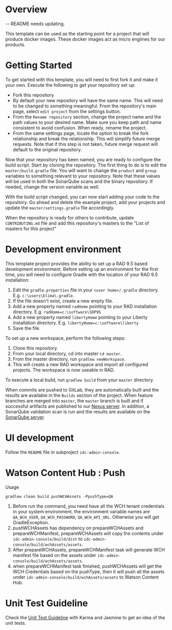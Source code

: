 # Overview

-- README needs updating.

This template can be used as the starting point for a project that will produce 
docker images.  These docker images act as micro engiines for our products.

# Getting Started

To get started with this template, you will need to first fork it and make it
your own.  Execute the following to get your repository set up:

* Fork this repository 
* By default your new repository will have the same name.  This will need to 
be changed to something meaningful.  From the repository's main page, select
`edit project` from the settings button.
* From the `Rename repository` section, change the project name and the path 
values to your desired name.  Make sure you keep path and name consistent to 
avoid confusion.  When ready, rename the project.
* From the same settings page, locate the option to break the fork relationship
and break the relationship.  This will simplify future merge requests.  Note that
if this step is not taken, future merge request will default to the original
repository.

Now that your repository has been named, you are ready to configure the build
script.  Start by cloning the repository.  The first thing to do is to edit 
the `master/build.gradle` file.  You will want to change the `product` and `group`
variables to something relevant to your repository.  Note that these values will
be used in both the SonarQube scans and the binary repository.  If needed, 
change the version variable as well.

With the build script changed, you can now start adding your code to the repository.
Go ahead and delete the example project, add your projects and update the `master/settings.gradle`
file accordingly.

When the repository is ready for others to contribute, update `CONTRIBUTING.md` file and
add this repository's masters to the "List of masters for this project"

# Development environment

This template project provides the ability to set up a RAD 9.5 based development 
environment.  Before setting up an environment for the first time, you will need
to configure Gradle with the location of your RAD 9.5 installation:

1. Edit the `gradle.properties` file in your `<user home>/.gradle` directory.  E.g. `c:\users\blima\.gradle`.
2. If the file doesn't exist, create a new empty file.
3. Add a new property named `radHome` pointing to your RAD installation directory.  E.g. `radHome=c:\software\SDP95`
4. Add a new property named `libertyHome` pointing to your Liberty installation directory. E.g. `libertyHome=c:\software\liberty`
5. Save the file.

To set up a new workspace, perform the following steps:

1. Clone this repository.
2. From your local directory, cd into master `cd master`.
3. From the master directory, run `gradlew newWorkspace`.
4. This will create a new RAD workspace and import all configured projects.  The workspace is now useable in RAD.

To execute a local build, run `gradlew build` from your `master` directory.

When commits are pushed to GitLab, they are automatically built and the results
are available in the `Builds` section of the project.  When feature branches are 
merged into `master`, the `master` branch is built and if successful artifacts
are published to our [Nexus server](http://wcnexus.torolab.ibm.com:8081/nexus/).
In addition, a SonarQube validation scan is run and the results are available on
the [SonarQube server](http://wcnexus.torolab.ibm.com:9000/).

# UI development
Follow the `README` file in subproject `idc-admin-console`.

# Watson Content Hub : Push
Usage
```
gradlew clean build pushWCHAssets -PpushType=QA
```
1. Before run the command, you need have all the WCH tenant credentials in your system environment, the environment variable names are `QA_WCH_USER`, `QA_WCH_PASSWORD`, `QA_WCH_API_URL`. Otherwise you will get GradleException.
2. pushWCHAssets has dependency on prepareWCHAssets and prepareWCHManifest, prepareWCHAssets will copy the contents under `idc-admin-console/build/dist` to `idc-admin-console/build/wchAssets/assets`.
3. After prepareWCHAssets, prepareWCHManifest task will generate WCH manifest file based on the assets under `idc-admin-console/build/wchAssets/assets`.
4. when prepareWCHManifest task finished, pushWCHAssets will get the WCH Credentials based on the pushType, then it will push all the assets under `idc-admin-console/build/wchAssets/assets` to Watson Content Hub.


# Unit Test Guideline
Check the [Unit Test Guideline](https://w3-connections.ibm.com/wikis/home?lang=en-us#!/wiki/W0ef0cde2caad_4659_9684_603fd59f94e1/page/Unit%20Test%20Guideline%20for%20Karma%20and%20Jasmine) with Karma and Jasmine to get an idea of the unit tests. 
